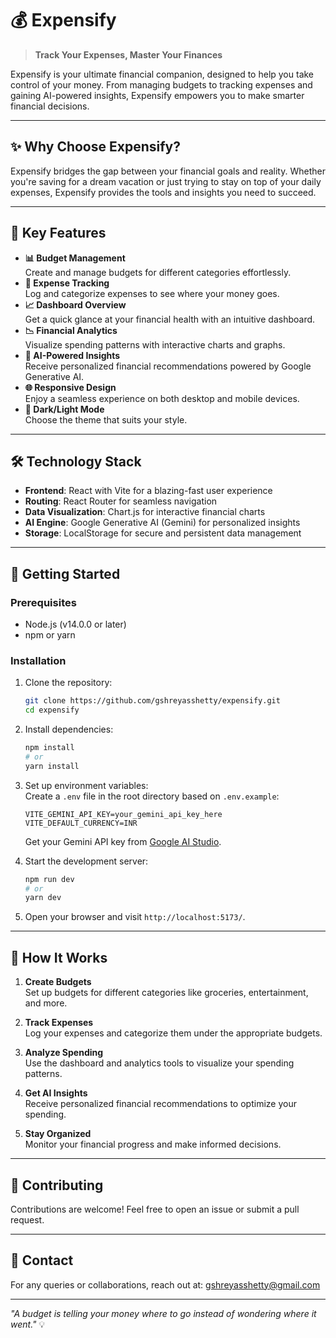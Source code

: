 # 💰 Expensify

> **Track Your Expenses, Master Your Finances**

Expensify is your ultimate financial companion, designed to help you take control of your money. From managing budgets to tracking expenses and gaining AI-powered insights, Expensify empowers you to make smarter financial decisions.

---

## ✨ Why Choose Expensify?

Expensify bridges the gap between your financial goals and reality. Whether you're saving for a dream vacation or just trying to stay on top of your daily expenses, Expensify provides the tools and insights you need to succeed.

---

## 🚀 Key Features

- **📊 Budget Management**  
  Create and manage budgets for different categories effortlessly.  
- **💸 Expense Tracking**  
  Log and categorize expenses to see where your money goes.  
- **📈 Dashboard Overview**  
  Get a quick glance at your financial health with an intuitive dashboard.  
- **📉 Financial Analytics**  
  Visualize spending patterns with interactive charts and graphs.  
- **🤖 AI-Powered Insights**  
  Receive personalized financial recommendations powered by Google Generative AI.  
- **🌐 Responsive Design**  
  Enjoy a seamless experience on both desktop and mobile devices.  
- **🌙 Dark/Light Mode**  
  Choose the theme that suits your style.  

---

## 🛠️ Technology Stack

- **Frontend**: React with Vite for a blazing-fast user experience  
- **Routing**: React Router for seamless navigation  
- **Data Visualization**: Chart.js for interactive financial charts  
- **AI Engine**: Google Generative AI (Gemini) for personalized insights  
- **Storage**: LocalStorage for secure and persistent data management  

---

## 🏁 Getting Started

### Prerequisites

- Node.js (v14.0.0 or later)  
- npm or yarn  

### Installation

1. Clone the repository:  
   ```bash
   git clone https://github.com/gshreyasshetty/expensify.git
   cd expensify
   ```

2. Install dependencies:  
   ```bash
   npm install
   # or
   yarn install
   ```

3. Set up environment variables:  
   Create a `.env` file in the root directory based on `.env.example`:  
   ```plaintext
   VITE_GEMINI_API_KEY=your_gemini_api_key_here
   VITE_DEFAULT_CURRENCY=INR
   ```
   Get your Gemini API key from [Google AI Studio](https://ai.google.dev/).

4. Start the development server:  
   ```bash
   npm run dev
   # or
   yarn dev
   ```

5. Open your browser and visit `http://localhost:5173/`.

---

## 🌟 How It Works

1. **Create Budgets**  
   Set up budgets for different categories like groceries, entertainment, and more.  

2. **Track Expenses**  
   Log your expenses and categorize them under the appropriate budgets.  

3. **Analyze Spending**  
   Use the dashboard and analytics tools to visualize your spending patterns.  

4. **Get AI Insights**  
   Receive personalized financial recommendations to optimize your spending.  

5. **Stay Organized**  
   Monitor your financial progress and make informed decisions.  

---

## 🤝 Contributing

Contributions are welcome! Feel free to open an issue or submit a pull request.  

---

## 📩 Contact

For any queries or collaborations, reach out at: gshreyasshetty@gmail.com  

---

_"A budget is telling your money where to go instead of wondering where it went."_ 💡

